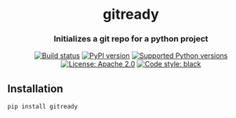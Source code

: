 <h1 align="center">gitready</h1>
<h3 align="center">Initializes a git repo for a python project</h3>

<p align="center">
<a href="https://travis-ci.org/aluttik/gitready"><img alt="Build status" src="https://img.shields.io/travis/aluttik/gitready/master.svg"></a>
<a href="https://pypi.org/project/gitready/"><img alt="PyPI version" src="https://img.shields.io/pypi/v/gitready.svg"></a>
<a href="https://pypi.org/project/gitready"><img alt="Supported Python versions" src="https://img.shields.io/pypi/pyversions/gitready.svg"></a>
<a href="https://pypi.org/project/gitready"><img alt="License: Apache 2.0" src="https://img.shields.io/pypi/l/gitready.svg"></a>
<a href="https://github.com/aluttik/gitready"><img alt="Code style: black" src="https://img.shields.io/badge/code%20style-black-000000.svg"></a>
</p>

## Installation

    pip install gitready
